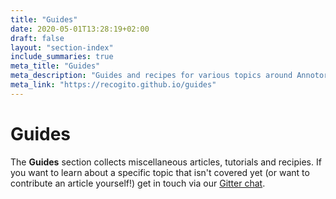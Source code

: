 ```yaml
---
title: "Guides"
date: 2020-05-01T13:28:19+02:00
draft: false
layout: "section-index"
include_summaries: true
meta_title: "Guides"
meta_description: "Guides and recipes for various topics around Annotorious and RecogitoJS"
meta_link: "https://recogito.github.io/guides"
---
```


# Guides

The __Guides__ section collects miscellaneous articles, tutorials and recipies. If you want to learn about
a specific topic that isn't covered yet (or want to contribute an article yourself!) get in touch via our
[Gitter chat](https://gitter.im/recogito/annotorious).  